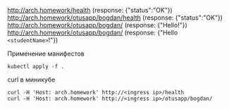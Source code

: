 http://arch.homework/health (response: {"status":"OK"})
http://arch.homework/otusapp/bogdan/health (response: {"status":"OK"})
http://arch.homework/otusapp/bogdan/ (response: {"Hello!"})
http://arch.homework/otusapp/bogdan/<studentName> (response: {"Hello `<studentName>`!"})

Применение манифестов
```
kubectl apply -f .
```

curl в миникубе
```
curl -H 'Host: arch.homework' http://<ingress ip>/health
curl -H 'Host: arch.homework' http://<ingress ip>/otusapp/bogdan/
```
